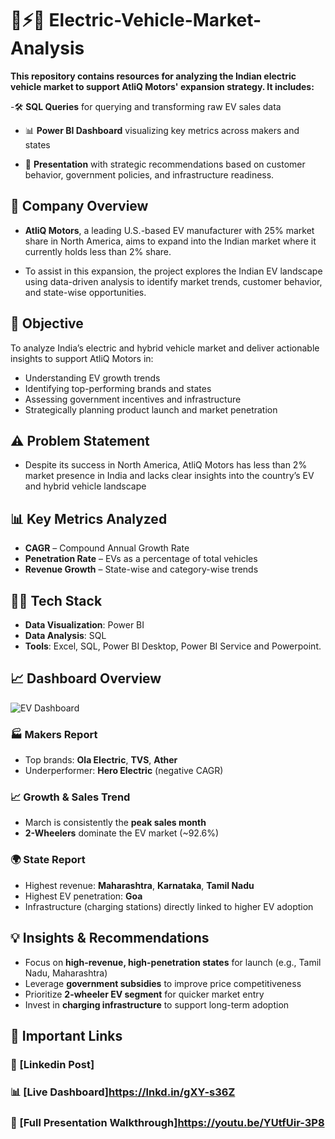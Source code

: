 # 🌱⚡🚗 Electric-Vehicle-Market-Analysis

**This repository contains resources for analyzing the Indian electric vehicle market to support AtliQ Motors' expansion strategy. It includes:**

-🛠️ **SQL Queries**  for querying and transforming raw EV sales data

- 📊 **Power BI Dashboard** visualizing key metrics across makers and states

- 📑 **Presentation** with strategic recommendations based on customer behavior, government policies, and infrastructure readiness.


## 📝 Company Overview

 - **AtliQ Motors**, a leading U.S.-based EV manufacturer with 25% market share in North America, aims to expand into the Indian market where it currently holds less than 2% share.

  - To assist in this expansion, the project explores the Indian EV landscape using data-driven analysis to identify market trends, customer behavior, and state-wise opportunities.


## 🎯 Objective

To analyze India’s electric and hybrid vehicle market and deliver actionable insights to support AtliQ Motors in:

- Understanding EV growth trends
- Identifying top-performing brands and states
- Assessing government incentives and infrastructure
- Strategically planning product launch and market penetration


## ⚠️ Problem Statement

  - Despite its success in North America, AtliQ Motors has less than 2% market presence in India and lacks clear insights into the country’s EV and hybrid vehicle landscape


## 📊 Key Metrics Analyzed

- **CAGR** – Compound Annual Growth Rate
- **Penetration Rate** – EVs as a percentage of total vehicles
- **Revenue Growth** – State-wise and category-wise trends


## 👩‍💻 Tech Stack

- **Data Visualization**: Power BI  
- **Data Analysis**: SQL    
- **Tools**: Excel, SQL, Power BI Desktop, Power BI Service and Powerpoint.


## 📈 Dashboard Overview

![EV Dashboard](https://github.com/user-attachments/assets/f6182df3-3759-446d-825f-d80f46126047)



### 🏭 Makers Report
- Top brands: **Ola Electric**, **TVS**, **Ather**
- Underperformer: **Hero Electric** (negative CAGR)
  
### 📈 Growth & Sales Trend
- March is consistently the **peak sales month**
- **2-Wheelers** dominate the EV market (~92.6%)

### 🌍 State Report
- Highest revenue: **Maharashtra**, **Karnataka**, **Tamil Nadu**
- Highest EV penetration: **Goa**
- Infrastructure (charging stations) directly linked to higher EV adoption


## 💡 Insights & Recommendations

- Focus on **high-revenue, high-penetration states** for launch (e.g., Tamil Nadu, Maharashtra)
- Leverage **government subsidies** to improve price competitiveness
- Prioritize **2-wheeler EV segment** for quicker market entry
- Invest in **charging infrastructure** to support long-term adoption


 ## 🔗 Important Links

  ### 💼 [Linkedin Post]

  ### 📊 [Live Dashboard]https://lnkd.in/gXY-s36Z

  ### 🎥 [Full Presentation Walkthrough]https://youtu.be/YUtfUir-3P8














